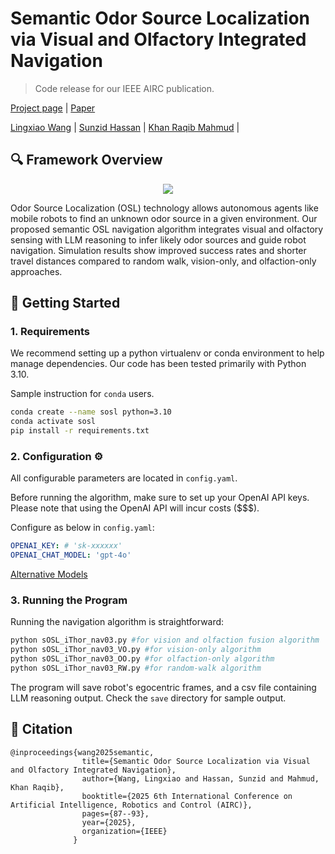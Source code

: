 # Semantic Odor Source Localization via Visual and Olfactory Integrated Navigation
> Code release for our IEEE AIRC publication.

[Project page](https://sunzidhassan.github.io/25_semanticOSL/) | [Paper](https://ieeexplore.ieee.org/document/11077500)

[Lingxiao Wang](https://lingxiaow.github.io/index/) |
[Sunzid Hassan](https://sunzid.com/) |
[Khan Raqib Mahmud](https://scholar.google.com/citations?user=g64GPuIAAAAJ&hl=en) |


## 🔍 Framework Overview
<p align="center">
	<img src="assets/LLMFlow2.png" />
</p>
Odor Source Localization (OSL) technology allows autonomous agents like mobile robots to find an unknown odor source in a given environment. Our proposed semantic OSL navigation algorithm integrates visual and olfactory sensing with LLM reasoning to infer likely odor sources and guide robot navigation. Simulation results show improved success rates and shorter travel distances compared to random walk, vision-only, and olfaction-only approaches.

## 🚀 Getting Started
### 1. Requirements

We recommend setting up a python virtualenv or conda environment to help manage dependencies. Our code has been tested primarily with Python 3.10.

Sample instruction for `conda` users.
```bash
conda create --name sosl python=3.10
conda activate sosl
pip install -r requirements.txt
```

### 2. Configuration ⚙️ 
All configurable parameters are located in `config.yaml`.

Before running the algorithm, make sure to set up your OpenAI API keys. Please note that using the OpenAI API will incur costs ($$$).

Configure as below in `config.yaml`:
```yaml
OPENAI_KEY: # 'sk-xxxxxx' 
OPENAI_CHAT_MODEL: 'gpt-4o'
```
[Alternative Models](https://platform.openai.com/docs/models)

### 3. Running the Program
Running the navigation algorithm is straightforward:
```bash
python sOSL_iThor_nav03.py #for vision and olfaction fusion algorithm
python sOSL_iThor_nav03_VO.py #for vision-only algorithm
python sOSL_iThor_nav03_OO.py #for olfaction-only algorithm
python sOSL_iThor_nav03_RW.py #for random-walk algorithm

```

The program will save robot's egocentric frames, and a csv file containing LLM reasoning output. Check the `save` directory for sample output.

## 🔖 Citation
```
@inproceedings{wang2025semantic,
                title={Semantic Odor Source Localization via Visual and Olfactory Integrated Navigation},
                author={Wang, Lingxiao and Hassan, Sunzid and Mahmud, Khan Raqib},
                booktitle={2025 6th International Conference on Artificial Intelligence, Robotics and Control (AIRC)},
                pages={87--93},
                year={2025},
                organization={IEEE}
              }
```
